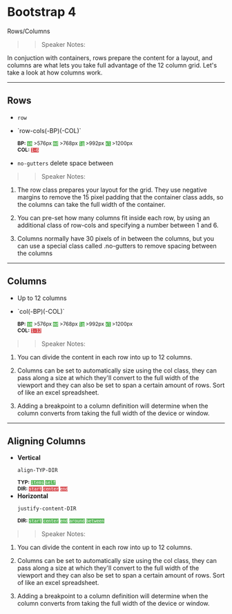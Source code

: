 <!-- .slide: data-state="title" -->

# Bootstrap 4

Rows/Columns

> > Speaker Notes:

In conjuction with containers, rows prepare the content for a layout, and columns are what lets you take full advantage of the 12 column grid. Let's take a look at how columns work.

---

<!-- .slide: data-state="hasicon" -->

## <i class="fa fa-th"></i> Rows

- `row`
- <p contenteditable>`row-cols(-BP)(-COL)`</p>
  <small style="line-height: 120%; vertical-align: text-bottom;">
  <b>BP:</b> <code style="background:#5cb85c; color:white;">sm</code> >576px
  <code style="background:#5cb85c; color:white;">md</code> >768px
  <code style="background:#5cb85c; color:white;">lg</code> >992px
  <code style="background:#5cb85c; color:white;">xl</code> >1200px
  </small><br>
  <small style="line-height: 120%; vertical-align: text-bottom;">
  <b>COL:</b> <code style="background:#D95357; color:white;">1-6</code></small>

- `no-gutters` delete space between

> > Speaker Notes:

1. The row class prepares your layout for the grid. They use negative margins to remove the 15 pixel padding that the container class adds, so the columns can take the full width of the container.

1. You can pre-set how many columns fit inside each row, by using an additional class of row-cols and specifying a number between 1 and 6.

1. Columns normally have 30 pixels of in between the columns, but you can use a special class called .no-gutters to remove spacing between the columns

---

<!-- .slide: data-state="hasicon" -->

## <i class="fa fa-th"></i> Columns

- Up to 12 columns
- <p contenteditable>`col(-BP)(-COL)`</p>
  <small style="line-height: 120%; vertical-align: text-bottom;">
  <b>BP:</b> <code style="background:#5cb85c; color:white;">sm</code> >576px
  <code style="background:#5cb85c; color:white;">md</code> >768px
  <code style="background:#5cb85c; color:white;">lg</code> >992px
  <code style="background:#5cb85c; color:white;">xl</code> >1200px
  </small><br>
  <small style="line-height: 120%; vertical-align: text-bottom;">
  <b>COL:</b> <code style="background:#D95357; color:white;">1-12</code></small>

> > Speaker Notes:

1. You can divide the content in each row into up to 12 columns.

1. Columns can be set to automatically size using the col class, they can pass along a size at which they'll convert to the full width of the viewport and they can also be set to span a certain amount of rows. Sort of like an excel spreadsheet.

1. Adding a breakpoint to a column definition will determine when the column converts from taking the full width of the device or window.

---

<!-- .slide: data-state="hasicon" -->

## <i class="fa fa-th"></i> Aligning Columns

- **Vertical** <p contenteditable>`align-TYP-DIR`</p>
  <small style="line-height: 120%; vertical-align: text-bottom;">
  <b>TYP:</b>
  <code style="background:#5cb85c; color:white;">items</code>
  <code style="background:#5cb85c; color:white;">self</code>
  </small><br>
  <small style="line-height: 120%; vertical-align: text-bottom;">
  <b>DIR:</b>
  <code style="background:#D95357; color:white;">start</code>
  <code style="background:#D95357; color:white;">center</code>
  <code style="background:#D95357; color:white;">end</code>
  </small><br>
- **Horizontal** <p contenteditable>`justify-content-DIR`</p>
  <small style="line-height: 120%; vertical-align: text-bottom;">
  <b>DIR:</b> <code style="background:#5cb85c; color:white;">start</code>
  <code style="background:#5cb85c; color:white;">center</code>
  <code style="background:#5cb85c; color:white;">end</code>
  <code style="background:#5cb85c; color:white;">around</code>
  <code style="background:#5cb85c; color:white;">between</code>
  </small><br>

> > Speaker Notes:

1. You can divide the content in each row into up to 12 columns.

1. Columns can be set to automatically size using the col class, they can pass along a size at which they'll convert to the full width of the viewport and they can also be set to span a certain amount of rows. Sort of like an excel spreadsheet.

1. Adding a breakpoint to a column definition will determine when the column converts from taking the full width of the device or window.
